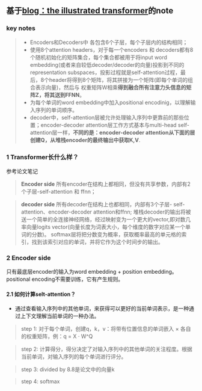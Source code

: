 ## 基于[blog：the illustrated transformer](https://jalammar.github.io/illustrated-transformer/)的note
### key notes
> * Encoders和Decoders中 各包含6个子层，每个子层内的结构相同；
> * 使用8个attention headers，对于每一个encoders 和 decoders都有8个随机初始化的矩阵集合，每个集合都被用于将input word embedding(或者来自较低decoder/decoder的向量)投影到不同的representation subspaces，投影过程就是self-attention过程，最后，8个header将得到8个矩阵，将其拼接为一个矩阵(即每个单词的组合表示向量)，然后与 权重矩阵W相乘**得到融合所有注意力头信息的矩阵Z，将其送到FFNN**。
> * 为每个单词的word embedding中加入positional encodinig，以理解输入序列的单词顺序。
> * decoder中，self-attention层被允许处理输入序列中更靠前的那些位置；encoder-decoder attention层工作方式基本与multi-head self-attention层一样，**不同的是：encoder-decoder attention从下面的层创建Q，从堆栈encoder的最终输出中获取K,V**.
### 1 Transformer长什么样？
参考论文笔记

> **Encoder side** 所有encoder在结构上都相同，但没有共享参数，内部有2个子层-self-attention 和 ffnn；

> **decoder side** 所有decoder在结构上也都相同，内部有3个子层- self-attention、encoder-decoder attention和ffnn;  堆栈decoder的输出将被送一个简单的全连接神经网络，经过映射变为一个更大的vector,即对数几率向量logits vector(向量长度为词表大小，每个维度的数字对应某一个单词的分数)。   softmax层将把分数变为概率，获取概率最高的单元格的索引，找到该索引对应的单词，并将它作为这个时间步的输出。
### 2 Encoder side
只有最底层encoder的输入为word embedding + position embedding。positional encoding不需要训练，它有产生规则。
#### 2.1 如何计算selt-attention？
* 通过查看输入序列中的其他单词，来获得可以更好的当前单词表示，是一种通过上下文理解当前单词的一种办法。
> step 1: 对于每个单词，创建q，k，v：将带有位置信息的单词嵌入 × 各自的权重矩阵，例：q =  X · W^Q

> step 2: 计算得分，得分决定了对输入序列中的其他单词的关注程度。根据当前单词，对输入序列的每个单词进行评分。

> step 3: divided by 8.8是论文中的向量k

> step 4: softmax



